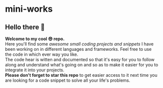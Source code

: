 # mini-works
## Hello there 👋
**Welcome to my cool 😎 repo.**
<br>
Here you'll find some *awesome small coding projects and snippets* I have been working on in different languages and frameworks.
Feel free to use the code in which ever way you like.
<br>
The code hear is witten and documented so that it's easy for you to follow along and understand what's going on and so as to make it easier for you to integrate it into your projects.
<br>
**Please don't forget to star this repo** to get easier access to it next time you are looking for a code snippet to solve all your life's problems.

